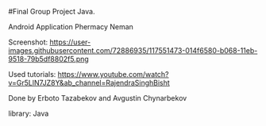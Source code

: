 #Final Group Project Java.

Android Application
Phermacy Neman

Screenshot: https://user-images.githubusercontent.com/72886935/117551473-014f6580-b068-11eb-9518-79b5df8802f5.png


Used tutorials: https://www.youtube.com/watch?v=Gr5LlN7JZ8Y&ab_channel=RajendraSinghBisht


Done by Erboto Tazabekov and Avgustin Chynarbekov


library: Java
